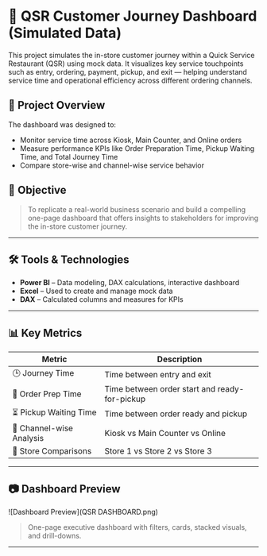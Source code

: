 # 🍔 QSR Customer Journey Dashboard (Simulated Data)

This project simulates the in-store customer journey within a Quick Service Restaurant (QSR) using mock data. It visualizes key service touchpoints such as entry, ordering, payment, pickup, and exit — helping understand service time and operational efficiency across different ordering channels.

## 📌 Project Overview

The dashboard was designed to:
- Monitor service time across Kiosk, Main Counter, and Online orders
- Measure performance KPIs like Order Preparation Time, Pickup Waiting Time, and Total Journey Time
- Compare store-wise and channel-wise service behavior

## 🎯 Objective

> To replicate a real-world business scenario and build a compelling one-page dashboard that offers insights to stakeholders for improving the in-store customer journey.

---

## 🛠️ Tools & Technologies

- **Power BI** – Data modeling, DAX calculations, interactive dashboard
- **Excel** – Used to create and manage mock data
- **DAX** – Calculated columns and measures for KPIs

---

## 📊 Key Metrics

| Metric | Description |
|--------|-------------|
| 🕒 Journey Time | Time between entry and exit |
| 🔧 Order Prep Time | Time between order start and ready-for-pickup |
| ⏳ Pickup Waiting Time | Time between order ready and pickup |
| 🧾 Channel-wise Analysis | Kiosk vs Main Counter vs Online |
| 🏬 Store Comparisons | Store 1 vs Store 2 vs Store 3 |

---

## 📷 Dashboard Preview

![Dashboard Preview](QSR DASHBOARD.png)

> One-page executive dashboard with filters, cards, stacked visuals, and drill-downs.

---
